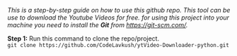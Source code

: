 *This is a step-by-step guide on how to use this github repo. This tool can be use to download the Youtube Videos for free.
for using this project into your machine you need to install the **Git** from https://git-scm.com/.*

**Step 1:**
Run this command to clone the repo/project.<br>
`git clone https://github.com/CodeLavkush/ytVideo-Downloader-python.git`
